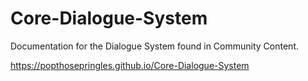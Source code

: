 # Core-Dialogue-System

Documentation for the Dialogue System found in Community Content.

https://popthosepringles.github.io/Core-Dialogue-System